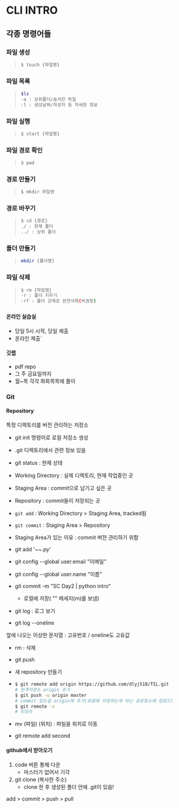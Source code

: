 # CLI INTRO

## 각종 명령어들

### 파일 생성

> ```bash
> $ touch {파일명}
> ```

### 파일 목록

> ```bash
> $ls
> -a : 상위폴더/숨겨진 파일
> -l : 생성날짜/작성자 등 자세한 정보
> ```

### 파일 실행

> ```bash
> $ start {파일명}
> ```

### 파일 경로 확인

> ``` bash
> $ pwd
> ```

### 경로 만들기

> ```bash
> $ mkdir 파일명
> ```

### 경로 바꾸기

> ```bash
> $ cd {경로}
> ./ : 현재 폴더
> ../ : 상위 폴더
> ```

### 폴더 만들기

> ```bash
> mkdir {폴더명}
> ```

###  파일 삭제

> ```bash
> $ rm {파일명}
> -r : 폴더 지우기
> -rf : 폴더 강제로 완전삭제(비권장)
> ```

### 

#### 온라인 실습실

- 당일 5시 시작, 당일 제출
- 온라인 제출`

#### 깃랩

- pdf repo
- 그 주 금요일까지
- 월~목 각각 화화목목에 풀이

 

### Git

#### Repository

특정 디렉토리를 버전 관리하는 저장소

- git init 명령어로 로컬 저장소 생성
- .git 디렉토리에서 관련 정보 있음
- git status : 현재 상태



- Working Directory : 실제 디렉토리, 현재 작업중인 곳
- Staging Area : commit으로 남기고 싶은 곳
- Repository : commit들이 저장되는 곳
- `git add` : Working Directory > Staging Area, tracked됨
- `git commit` : Staging Area > Repository
- Staging Area가 있는 이유 : commit 버전 관리하기 위함



- git add '~~.py'
- git config --global user.email "이메일"
- git config --global user.name "이름"
- git commit -m "SC Day2 | python intro"
  - 로컬에 저장( "" 메세지(m)를 보냄)



- git log : 로그 보기
- git log --oneline

앞에 나오는 이상한 문자열 : 고유번호 / oneline도 고유값

- rm : 삭제



- git push

- 새 repository 만들기

- ```bash
  $ git remote add origin https://github.com/dlyj518/TIL.git
  # 원격저장소 origin 추가
  $ git push -u origin master
  # commit 있는걸 origin에 추가(로컬에 저장하는게 아닌 공유장소에 업로드)
  $ git remote -v
  # 리모트
  ```

- mv (파일) (위치) : 파일을 위치로 이동

- git remote add second



#### github에서 받아오기

1. code 버튼 통해 다운
   - 마스터가 없어서 기각
2. git clone (복사한 주소)
   - clone 한 후 생성된 폴더 안에 .git이 있음!



add > commit > push > pull

